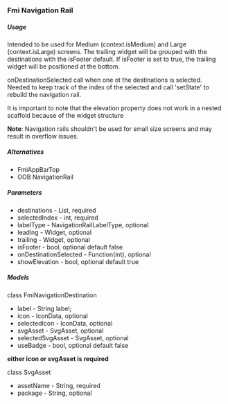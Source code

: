 ### Fmi Navigation Rail

##### Usage

Intended to be used for Medium (context.isMedium) and Large (context.isLarge) screens.  The trailing widget will be grouped with the destinations with the isFooter default.  If isFooter is set to true, the trailing widget will be positioned at the bottom. 

onDestinationSelected call when one ot the destinations is selected.  Needed to keep track of the index of the selected and call 'setState' to rebuild the navigation rail.

It is important to note that the elevation property does not work in a nested scaffold because of the widget structure

**Note**: Navigation rails shouldn't be used for small size screens and may result in overflow issues.

##### Alternatives

* FmiAppBarTop
* OOB NavigationRail

##### Parameters

* destinations - List<FmiNavigationDestination>, required 
* selectedIndex - int, required
* labelType - NavigationRailLabelType, optional 
* leading - Widget, optional
* trailing - Widget, optional
* isFooter - bool, optional default false
* onDestinationSelected - Function(int), optional
* showElevation - bool, optional default true

##### Models

class FmiNavigationDestination 
* label - String label;
* icon - IconData, optional
* selectedIcon - IconData, optional
* svgAsset - SvgAsset, optional
* selectedSvgAsset - SvgAsset, optional
* useBadge - bool, optional default false

**either icon or svgAsset is required**

class SvgAsset
* assetName - String, required 
* package - String, optional


`  `